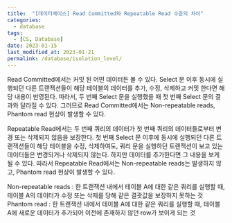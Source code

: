 ```yaml
---
title:  "[데이터베이스] Read Committed와 Repeatable Read 수준의 차이"
categories:
  - database
tags:
  - [CS, Database]
date: 2023-01-15
last_modified_at: 2023-01-21
permalink: /database/isolation_level/
---
```


Read Committed에서는 커밋 된 어떤 데이터든 볼 수 있다. 
Select 문 이후 동시에 실행되던 다른 트랜잭션들이 해당 테이블의 데이터를 추가, 수정, 삭제하고 커밋 한다면 해당 내용이 반영된다. 
따라서, 두 번째 Select 문을 실행했을 때 첫 번째 Select 문의 결과와 달라질 수 있다. 
그러므로 Read Committed에서는 Non-repeatable reads, Phantom read 현상이 발생할 수 있다.

Repeatable Read에서는 두 번째 쿼리의 데이터가 첫 번째 쿼리의 데이터들로부터 변경 또는 삭제되지 않음을 보장한다. 
첫 번째 Select 문 이후에 동시에 실행되던 다른 트랜잭션들이 해당 테이블을 수정, 삭제하여도, 쿼리 문을 실행하던 트랜잭션이 보고 있는 데이터들은 변경되거나 삭제되지 않는다. 
하지만 데이터를 추가한다면 그 내용을 보게 될 수 있다. 
따라서 Repeatable Read에서는 Non-repeatable reads는 발생하지 않고, Phantom read 현상이 발생할 수 있다.

Non-repeatable reads : 한 트랜잭션 내에서 테이블 A에 대한 같은 쿼리를 실행할 때, 테이블 A의 데이터가 수정 또는 삭제를 당해 같은 결괏값을 보장하지 못하는 것
Phantom read : 한 트랜잭션 내에서 테이블 A에 대한 같은 쿼리를 실행할 때, 테이블 A에 새로운 데이터가 추가되어 이전에 존재하지 않던 row가 보이게 되는 것
